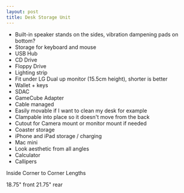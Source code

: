 ```yaml
---
layout: post
title: Desk Storage Unit
---
```


- Built-in speaker stands on the sides, vibration dampening pads on bottom?
- Storage for keyboard and mouse
- USB Hub
- CD Drive
- Floppy Drive
- Lighting strip
- Fit under LG Dual up monitor (15.5cm height), shorter is better
- Wallet + keys
- SDAC
- GameCube Adapter
- Cable managed
- Easily movable if I want to clean my desk for example
- Clampable into place so it doesn't move from the back
- Cutout for Camera mount or monitor mount if needed
- Coaster storage
- iPhone and iPad storage / charging
- Mac mini
- Look aesthetic from all angles
- Calculator
- Callipers

Inside Corner to Corner Lengths

18.75" front
21.75" rear
